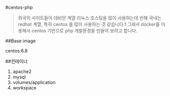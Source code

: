 #centos-php
> 외국의 사이트들이 데비안 계열 리눅스 호스팅을 많이 사용하는데 반해 국내는 redhat 계열, 특히 centos 를 많이 사용하는 것 같습니다.1
그래서 docker를 이용해서 centos 기반으로 php 개발환경을 만들어 보려고 합니다.

##Base image

centos:6.8


##컨테이너
1. apache2
2. mysql
3. volumes/application
4. workspace

